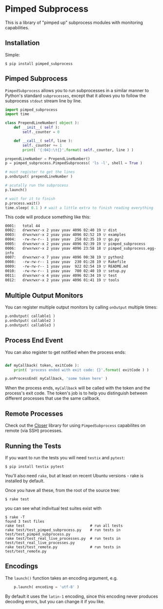 # Pimped Subprocess
This is a library of "pimped up" subprocess modules with monitoring capabilities.

## Installation

Simple:

    $ pip install pimped_subprocess

## Pimped Subprocess

`PimpedSubprocess` allows you to run subprocesses in a similar manner to Python's standard `subprocesses`, except that it allows you to follow the subprocess `stdout` stream line by line.

```python
import pimped_subprocess
import time

class PrependLineNumber( object ):
    def __init__( self ):
        self._counter = 0

    def __call__( self, line ):
        self._counter += 1
        print( '{:04}:\t{}'.format( self._counter, line ) )

prependLineNumber = PrependLineNumber()
p = pimped_subprocess.PimpedSubprocess( 'ls -l', shell = True )

# must register to get the lines
p.onOutput( prependLineNumber )

# acutally run the subprocess
p.launch()

# wait for it to finish
p.process.wait()
time.sleep( 0.1 ) # wait a little extra to finish reading everything
```

This code will produce something like this:

    0001:   total 44
    0002:   drwxrwxr-x 2 yoav yoav 4096 ינו 19 02:40 dist
    0003:   drwxrwxr-x 2 yoav yoav 4096 ינו 19 02:52 examples
    0004:   -rw-rw-r-- 1 yoav yoav  258 ינו 19 02:35 go.py
    0005:   drwxrwxr-x 2 yoav yoav 4096 ינו 19 02:39 pimped_subprocess
    0006:   drwxrwxr-x 2 yoav yoav 4096 ינו 18 23:58 pimped_subprocess.egg-info
    0007:   drwxrwxr-x 7 yoav yoav 4096 ינו 19 00:38 python2
    0008:   -rw-rw-r-- 1 yoav yoav  230 ינו 19 01:28 Rakefile
    0009:   -rw-rw-r-- 1 yoav yoav  922 ינו 19 02:54 README.md
    0010:   -rw-rw-r-- 1 yoav yoav  700 ינו 19 02:40 setup.py
    0011:   drwxrwxr-x 4 yoav yoav 4096 ינו 19 02:34 test
    0012:   drwxrwxr-x 2 yoav yoav 4096 ינו 19 01:41 tools


## Multiple Output Monitors

You can register multiple output monitors by calling `onOutput` multiple times:

```python
p.onOutput( callable1 )
p.onOutput( callable2 )
p.onOutput( callable3 )
```

## Process End Event

You can also register to get notified when the process ends:

```python

def myCallback( token, exitCode ):
    print( 'process ended with exit code: {}'.format( exitCode ) )

p.onProcessEnd( myCallback, 'some token here' )
```

When the process ends, `myCallback` will be called with the token and the process's exit code.
The token's job is to help you distinguish between different processes that use the same callback.

## Remote Processes

Check out the [Closer](https://github.com/haarcuba/closer) library for using `PimpedSubprocess` capabilites on remote (via SSH) processes.

## Running the Tests

If you want to run the tests you will need  `testix` and `pytest`:

    $ pip install testix pytest

You'll also need `rake`, but at least on recent Ubuntu versions - rake is installed by default.

Once you have all these, from the root of the source tree:

    $ rake test

you can see what indivitual test suites exist with

    $ rake -T
    found 3 test files
    rake test                              # run all tests
    rake test/test_pimped_subprocess.py    # run tests in test/test_pimped_subprocess.py
    rake test/test_real_live_processes.py  # run tests in test/test_real_live_processes.py
    rake test/test_remote.py               # run tests in test/test_remote.py

## Encodings

The `launch()` function takes an encoding argument, e.g.

    
```python
    p.launch( encoding = 'utf-8' )
```

By default it uses the `latin-1` encoding, since this encoding never produces
decoding errors, but you can change it if you like.
